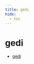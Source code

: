 ```yaml
---
title: gedi
hide:
  - toc
---
```


# gedi

- [gedi](https://cu-esiil.github.io/data-library/gedi/)  
  <small></small>